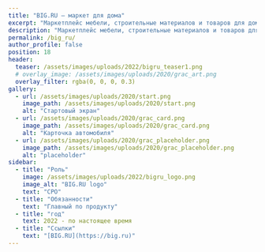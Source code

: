 ```yaml
---
title: "BIG.RU — маркет для дома"
excerpt: "Маркетплейс мебели, строительные материалов и товаров для дома"
description: "Маркетплейс мебели, строительные материалов и товаров для дома"
permalink: /big_ru/
author_profile: false
position: 18
header:
  teaser: /assets/images/uploads/2022/bigru_teaser1.png
  # overlay_image: /assets/images/uploads/2020/grac_art.png
  overlay_filter: rgba(0, 0, 0, 0.3)
gallery:
  - url: /assets/images/uploads/2020/start.png
    image_path: /assets/images/uploads/2020/start.png
    alt: "Стартовый экран"
  - url: /assets/images/uploads/2020/grac_card.png
    image_path: /assets/images/uploads/2020/grac_card.png
    alt: "Карточка автомобиля"
  - url: /assets/images/uploads/2020/grac_placeholder.png
    image_path: /assets/images/uploads/2020/grac_placeholder.png
    alt: "placeholder"
sidebar:
  - title: "Роль"
    image: /assets/images/uploads/2022/bigru_logo.png
    image_alt: "BIG.RU logo"
    text: "CPO"
  - title: "Обязанности"
    text: "Главный по продукту"
  - title: "год"
    text: 2022 - по настоящее время
  - title: "Ссылки"
    text: "[BIG.RU](https://big.ru)"
---
```


